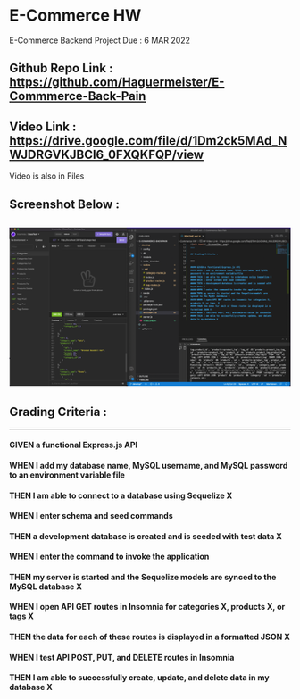 # E-Commerce HW

E-Commerce Backend Project Due : 6 MAR 2022

## Github Repo Link : https://github.com/Haguermeister/E-Commmerce-Back-Pain

## Video Link : https://drive.google.com/file/d/1Dm2ck5MAd_NWJDRGVKJBCl6_0FXQKFQP/view
Video is also in Files

## Screenshot Below :
![alt text](/ScreenShot.png)
---

## Grading Criteria :

---

#### GIVEN a functional Express.js API
#### WHEN I add my database name, MySQL username, and MySQL password to an environment variable file
#### THEN I am able to connect to a database using Sequelize X
#### WHEN I enter schema and seed commands
#### THEN a development database is created and is seeded with test data X
#### WHEN I enter the command to invoke the application
#### THEN my server is started and the Sequelize models are synced to the MySQL database X
#### WHEN I open API GET routes in Insomnia for categories X, products X, or tags  X
#### THEN the data for each of these routes is displayed in a formatted JSON X
#### WHEN I test API POST, PUT, and DELETE routes in Insomnia
#### THEN I am able to successfully create, update, and delete data in my database X
